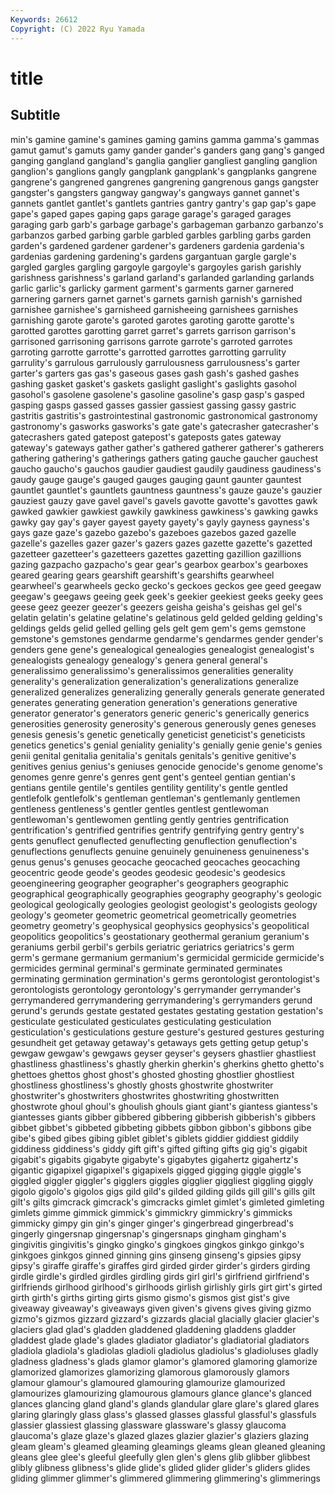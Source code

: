 ```yaml
---
Keywords: 26612
Copyright: (C) 2022 Ryu Yamada
---
```



# title

## Subtitle
min's
gamine gamine's gamines gaming gamins gamma gamma's gammas gamut gamut's
gamuts gamy gander gander's ganders gang gang's ganged ganging gangland
gangland's ganglia ganglier gangliest gangling ganglion ganglion's ganglions gangly gangplank
gangplank's gangplanks gangrene gangrene's gangrened gangrenes gangrening gangrenous gangs gangster
gangster's gangsters gangway gangway's gangways gannet gannet's gannets gantlet gantlet's
gantlets gantries gantry gantry's gap gap's gape gape's gaped gapes
gaping gaps garage garage's garaged garages garaging garb garb's garbage
garbage's garbageman garbanzo garbanzo's garbanzos garbed garbing garble garbled garbles
garbling garbs garden garden's gardened gardener gardener's gardeners gardenia gardenia's
gardenias gardening gardening's gardens gargantuan gargle gargle's gargled gargles gargling
gargoyle gargoyle's gargoyles garish garishly garishness garishness's garland garland's garlanded
garlanding garlands garlic garlic's garlicky garment garment's garments garner garnered
garnering garners garnet garnet's garnets garnish garnish's garnished garnishee garnishee's
garnisheed garnisheeing garnishees garnishes garnishing garote garote's garoted garotes garoting
garotte garotte's garotted garottes garotting garret garret's garrets garrison garrison's
garrisoned garrisoning garrisons garrote garrote's garroted garrotes garroting garrotte garrotte's
garrotted garrottes garrotting garrulity garrulity's garrulous garrulously garrulousness garrulousness's garter
garter's garters gas gas's gaseous gases gash gash's gashed gashes
gashing gasket gasket's gaskets gaslight gaslight's gaslights gasohol gasohol's gasolene
gasolene's gasoline gasoline's gasp gasp's gasped gasping gasps gassed gasses
gassier gassiest gassing gassy gastric gastritis gastritis's gastrointestinal gastronomic gastronomical
gastronomy gastronomy's gasworks gasworks's gate gate's gatecrasher gatecrasher's gatecrashers gated
gatepost gatepost's gateposts gates gateway gateway's gateways gather gather's gathered
gatherer gatherer's gatherers gathering gathering's gatherings gathers gating gauche gaucher
gauchest gaucho gaucho's gauchos gaudier gaudiest gaudily gaudiness gaudiness's gaudy
gauge gauge's gauged gauges gauging gaunt gaunter gauntest gauntlet gauntlet's
gauntlets gauntness gauntness's gauze gauze's gauzier gauziest gauzy gave gavel
gavel's gavels gavotte gavotte's gavottes gawk gawked gawkier gawkiest gawkily
gawkiness gawkiness's gawking gawks gawky gay gay's gayer gayest gayety
gayety's gayly gayness gayness's gays gaze gaze's gazebo gazebo's gazeboes
gazebos gazed gazelle gazelle's gazelles gazer gazer's gazers gazes gazette
gazette's gazetted gazetteer gazetteer's gazetteers gazettes gazetting gazillion gazillions gazing
gazpacho gazpacho's gear gear's gearbox gearbox's gearboxes geared gearing gears
gearshift gearshift's gearshifts gearwheel gearwheel's gearwheels gecko gecko's geckoes geckos
gee geed geegaw geegaw's geegaws geeing geek geek's geekier geekiest
geeks geeky gees geese geez geezer geezer's geezers geisha geisha's
geishas gel gel's gelatin gelatin's gelatine gelatine's gelatinous geld gelded
gelding gelding's geldings gelds gelid gelled gelling gels gelt gem
gem's gems gemstone gemstone's gemstones gendarme gendarme's gendarmes gender gender's
genders gene gene's genealogical genealogies genealogist genealogist's genealogists genealogy genealogy's
genera general general's generalissimo generalissimo's generalissimos generalities generality generality's generalization
generalization's generalizations generalize generalized generalizes generalizing generally generals generate generated
generates generating generation generation's generations generative generator generator's generators generic
generic's generically generics generosities generosity generosity's generous generously genes geneses
genesis genesis's genetic genetically geneticist geneticist's geneticists genetics genetics's genial
geniality geniality's genially genie genie's genies genii genital genitalia genitalia's
genitals genitals's genitive genitive's genitives genius genius's geniuses genocide genocide's
genome genome's genomes genre genre's genres gent gent's genteel gentian
gentian's gentians gentile gentile's gentiles gentility gentility's gentle gentled gentlefolk
gentlefolk's gentleman gentleman's gentlemanly gentlemen gentleness gentleness's gentler gentles gentlest
gentlewoman gentlewoman's gentlewomen gentling gently gentries gentrification gentrification's gentrified gentrifies
gentrify gentrifying gentry gentry's gents genuflect genuflected genuflecting genuflection genuflection's
genuflections genuflects genuine genuinely genuineness genuineness's genus genus's genuses geocache
geocached geocaches geocaching geocentric geode geode's geodes geodesic geodesic's geodesics
geoengineering geographer geographer's geographers geographic geographical geographically geographies geography geography's
geologic geological geologically geologies geologist geologist's geologists geology geology's geometer
geometric geometrical geometrically geometries geometry geometry's geophysical geophysics geophysics's geopolitical
geopolitics geopolitics's geostationary geothermal geranium geranium's geraniums gerbil gerbil's gerbils
geriatric geriatrics geriatrics's germ germ's germane germanium germanium's germicidal germicide
germicide's germicides germinal germinal's germinate germinated germinates germinating germination germination's
germs gerontologist gerontologist's gerontologists gerontology gerontology's gerrymander gerrymander's gerrymandered gerrymandering
gerrymandering's gerrymanders gerund gerund's gerunds gestate gestated gestates gestating gestation
gestation's gesticulate gesticulated gesticulates gesticulating gesticulation gesticulation's gesticulations gesture gesture's
gestured gestures gesturing gesundheit get getaway getaway's getaways gets getting
getup getup's gewgaw gewgaw's gewgaws geyser geyser's geysers ghastlier ghastliest
ghastliness ghastliness's ghastly gherkin gherkin's gherkins ghetto ghetto's ghettoes ghettos
ghost ghost's ghosted ghosting ghostlier ghostliest ghostliness ghostliness's ghostly ghosts
ghostwrite ghostwriter ghostwriter's ghostwriters ghostwrites ghostwriting ghostwritten ghostwrote ghoul ghoul's
ghoulish ghouls giant giant's giantess giantess's giantesses giants gibber gibbered
gibbering gibberish gibberish's gibbers gibbet gibbet's gibbeted gibbeting gibbets gibbon
gibbon's gibbons gibe gibe's gibed gibes gibing giblet giblet's giblets
giddier giddiest giddily giddiness giddiness's giddy gift gift's gifted gifting
gifts gig gig's gigabit gigabit's gigabits gigabyte gigabyte's gigabytes gigahertz
gigahertz's gigantic gigapixel gigapixel's gigapixels gigged gigging giggle giggle's giggled
giggler giggler's gigglers giggles gigglier giggliest giggling giggly gigolo gigolo's
gigolos gigs gild gild's gilded gilding gilds gill gill's gills
gilt gilt's gilts gimcrack gimcrack's gimcracks gimlet gimlet's gimleted gimleting
gimlets gimme gimmick gimmick's gimmickry gimmickry's gimmicks gimmicky gimpy gin
gin's ginger ginger's gingerbread gingerbread's gingerly gingersnap gingersnap's gingersnaps gingham
gingham's gingivitis gingivitis's gingko gingko's gingkoes gingkos ginkgo ginkgo's ginkgoes
ginkgos ginned ginning gins ginseng ginseng's gipsies gipsy gipsy's giraffe
giraffe's giraffes gird girded girder girder's girders girding girdle girdle's
girdled girdles girdling girds girl girl's girlfriend girlfriend's girlfriends girlhood
girlhood's girlhoods girlish girlishly girls girt girt's girted girth girth's
girths girting girts gismo gismo's gismos gist gist's give giveaway
giveaway's giveaways given given's givens gives giving gizmo gizmo's gizmos
gizzard gizzard's gizzards glacial glacially glacier glacier's glaciers glad glad's
gladden gladdened gladdening gladdens gladder gladdest glade glade's glades gladiator
gladiator's gladiatorial gladiators gladiola gladiola's gladiolas gladioli gladiolus gladiolus's gladioluses
gladly gladness gladness's glads glamor glamor's glamored glamoring glamorize glamorized
glamorizes glamorizing glamorous glamorously glamors glamour glamour's glamoured glamouring glamourize
glamourized glamourizes glamourizing glamourous glamours glance glance's glanced glances glancing
gland gland's glands glandular glare glare's glared glares glaring glaringly
glass glass's glassed glasses glassful glassful's glassfuls glassier glassiest glassing
glassware glassware's glassy glaucoma glaucoma's glaze glaze's glazed glazes glazier
glazier's glaziers glazing gleam gleam's gleamed gleaming gleamings gleams glean
gleaned gleaning gleans glee glee's gleeful gleefully glen glen's glens
glib glibber glibbest glibly glibness glibness's glide glide's glided glider
glider's gliders glides gliding glimmer glimmer's glimmered glimmering glimmering's glimmerings
